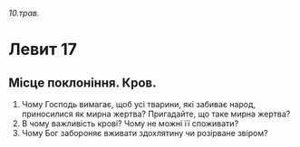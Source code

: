
_10.трав._

# Левит 17

## Місце поклоніння. Кров.
1. Чому Господь вимагає, щоб усі тварини, які забиває народ, приносилися як мирна жертва? Пригадайте, що таке мирна жертва?
2. В чому важливість крові? Чому не можні її споживати?
3. Чому Бог забороняє вживати здохлятину чи розірване звіром?
